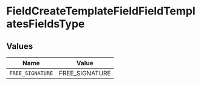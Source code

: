# FieldCreateTemplateFieldFieldTemplatesFieldsType


## Values

| Name             | Value            |
| ---------------- | ---------------- |
| `FREE_SIGNATURE` | FREE_SIGNATURE   |
